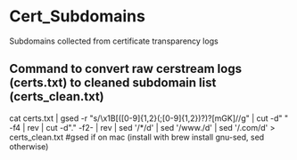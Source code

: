 # Cert_Subdomains
Subdomains collected from certificate transparency logs

## Command to convert raw cerstream logs (certs.txt) to cleaned subdomain list (certs_clean.txt)
cat certs.txt | gsed -r "s/\x1B\[([0-9]{1,2}(;[0-9]{1,2})?)?[mGK]//g" | cut -d" " -f4 | rev | cut -d"." -f2- | rev | sed '/*/d' | sed '/www./d' | sed '/.com/d' > certs_clean.txt #gsed if on mac (install with brew install gnu-sed, sed otherwise)
